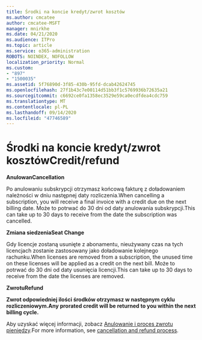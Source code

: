 ```yaml
---
title: Środki na koncie kredyt/zwrot kosztów
ms.author: cmcatee
author: cmcatee-MSFT
manager: mnirkhe
ms.date: 04/21/2020
ms.audience: ITPro
ms.topic: article
ms.service: o365-administration
ROBOTS: NOINDEX, NOFOLLOW
localization_priority: Normal
ms.custom:
- "897"
- "1500035"
ms.assetid: 5f76890d-3f85-430b-95fd-dcab42624745
ms.openlocfilehash: 27f1b43c7e00114d51bb3f1c5769936b72635a21
ms.sourcegitcommit: c6692ce0fa1358ec3529e59ca0ecdfdea4cdc759
ms.translationtype: MT
ms.contentlocale: pl-PL
ms.lasthandoff: 09/14/2020
ms.locfileid: "47746589"
---
```

# <a name="creditrefund"></a><span data-ttu-id="bdb9d-102">Środki na koncie kredyt/zwrot kosztów</span><span class="sxs-lookup"><span data-stu-id="bdb9d-102">Credit/refund</span></span>

<span data-ttu-id="bdb9d-103">**Anulowan**</span><span class="sxs-lookup"><span data-stu-id="bdb9d-103">**Cancellation**</span></span>
  
<span data-ttu-id="bdb9d-104">Po anulowaniu subskrypcji otrzymasz końcową fakturę z doładowaniem należności w dniu następnej daty rozliczenia.</span><span class="sxs-lookup"><span data-stu-id="bdb9d-104">When cancelling a subscription, you will receive a final invoice with a credit due on the next billing date.</span></span> <span data-ttu-id="bdb9d-105">Może to potrwać do 30 dni od daty anulowania subskrypcji.</span><span class="sxs-lookup"><span data-stu-id="bdb9d-105">This can take up to 30 days to receive from the date the subscription was cancelled.</span></span>
  
<span data-ttu-id="bdb9d-106">**Zmiana siedzenia**</span><span class="sxs-lookup"><span data-stu-id="bdb9d-106">**Seat Change**</span></span>
  
<span data-ttu-id="bdb9d-107">Gdy licencje zostaną usunięte z abonamentu, nieużywany czas na tych licencjach zostanie zastosowany jako doładowanie kolejnego rachunku.</span><span class="sxs-lookup"><span data-stu-id="bdb9d-107">When licenses are removed from a subscription, the unused time on these licenses will be applied as a credit on the next bill.</span></span> <span data-ttu-id="bdb9d-108">Może to potrwać do 30 dni od daty usunięcia licencji.</span><span class="sxs-lookup"><span data-stu-id="bdb9d-108">This can take up to 30 days to receive from the date the licenses are removed.</span></span>

<span data-ttu-id="bdb9d-109">**Zwrotu**</span><span class="sxs-lookup"><span data-stu-id="bdb9d-109">**Refund**</span></span>

<span data-ttu-id="bdb9d-110">**Zwrot odpowiedniej ilości środków otrzymasz w następnym cyklu rozliczeniowym.**</span><span class="sxs-lookup"><span data-stu-id="bdb9d-110">**Any prorated credit will be returned to you within the next billing cycle.**</span></span>

<span data-ttu-id="bdb9d-111">Aby uzyskać więcej informacji, zobacz [Anulowanie i proces zwrotu pieniędzy](https://docs.microsoft.com/microsoft-365/commerce/subscriptions/cancel-your-subscription?view=o365-worldwide).</span><span class="sxs-lookup"><span data-stu-id="bdb9d-111">For more information, see [cancellation and refund process](https://docs.microsoft.com/microsoft-365/commerce/subscriptions/cancel-your-subscription?view=o365-worldwide).</span></span> 

